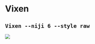 # Vixen

## `Vixen --niji 6 --style raw`

![](./vi/lizziegriffith_56404_Vixen_e6a2c1ad-b40b-48e0-9ef6-4fe1e03dbf6b.png)
